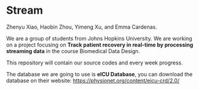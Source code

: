 # Stream

Zhenyu Xiao, Haobin Zhou, Yimeng Xu, and Emma Cardenas.

We are a group of students from Johns Hopkins University. We are working on a project focusing on **Track patient recovery in real-time by processing streaming data** in the course Biomedical Data Design.

This repository will contain our source codes and every week progress.

The database we are going to use is **eICU Database**, you can download the database on their website: https://physionet.org/content/eicu-crd/2.0/
